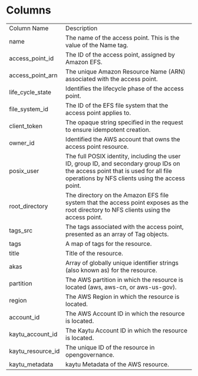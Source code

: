 # Columns  

<table>
	<tr><td>Column Name</td><td>Description</td></tr>
	<tr><td>name</td><td>The name of the access point. This is the value of the Name tag.</td></tr>
	<tr><td>access_point_id</td><td>The ID of the access point, assigned by Amazon EFS.</td></tr>
	<tr><td>access_point_arn</td><td>The unique Amazon Resource Name (ARN) associated with the access point.</td></tr>
	<tr><td>life_cycle_state</td><td>Identifies the lifecycle phase of the access point.</td></tr>
	<tr><td>file_system_id</td><td>The ID of the EFS file system that the access point applies to.</td></tr>
	<tr><td>client_token</td><td>The opaque string specified in the request to ensure idempotent creation.</td></tr>
	<tr><td>owner_id</td><td>Identified the AWS account that owns the access point resource.</td></tr>
	<tr><td>posix_user</td><td>The full POSIX identity, including the user ID, group ID, and secondary group IDs on the access point that is used for all file operations by NFS clients using the access point.</td></tr>
	<tr><td>root_directory</td><td>The directory on the Amazon EFS file system that the access point exposes as the root directory to NFS clients using the access point.</td></tr>
	<tr><td>tags_src</td><td>The tags associated with the access point, presented as an array of Tag objects.</td></tr>
	<tr><td>tags</td><td>A map of tags for the resource.</td></tr>
	<tr><td>title</td><td>Title of the resource.</td></tr>
	<tr><td>akas</td><td>Array of globally unique identifier strings (also known as) for the resource.</td></tr>
	<tr><td>partition</td><td>The AWS partition in which the resource is located (aws, aws-cn, or aws-us-gov).</td></tr>
	<tr><td>region</td><td>The AWS Region in which the resource is located.</td></tr>
	<tr><td>account_id</td><td>The AWS Account ID in which the resource is located.</td></tr>
	<tr><td>kaytu_account_id</td><td>The Kaytu Account ID in which the resource is located.</td></tr>
	<tr><td>kaytu_resource_id</td><td>The unique ID of the resource in opengovernance.</td></tr>
	<tr><td>kaytu_metadata</td><td>kaytu Metadata of the AWS resource.</td></tr>
</table>